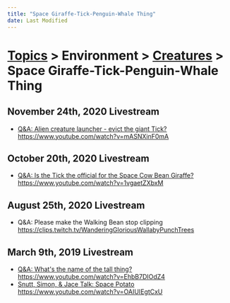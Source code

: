 ```yaml
---
title: "Space Giraffe-Tick-Penguin-Whale Thing"
date: Last Modified
---
```

# [Topics](../../../topics.md) > Environment > [Creatures](../../../topics/environment/creatures.md) > Space Giraffe-Tick-Penguin-Whale Thing

## November 24th, 2020 Livestream
* [Q&A: Alien creature launcher - evict the giant Tick?](../../../transcriptions/yt-mASNXinF0mA.md) https://www.youtube.com/watch?v=mASNXinF0mA

## October 20th, 2020 Livestream
* [Q&A: Is the Tick the official for the Space Cow Bean Giraffe?](../../../transcriptions/yt-1vgaetZXbxM.md) https://www.youtube.com/watch?v=1vgaetZXbxM

## August 25th, 2020 Livestream
* Q&A: Please make the Walking Bean stop clipping https://clips.twitch.tv/WanderingGloriousWallabyPunchTrees

## March 9th, 2019 Livestream
* [Q&A: What's the name of the tall thing?](../../../transcriptions/yt-EhbB7DIOdZ4.md) https://www.youtube.com/watch?v=EhbB7DIOdZ4
* [Snutt, Simon, & Jace Talk: Space Potato](../../../transcriptions/yt-OAIUIEgtCxU.md) https://www.youtube.com/watch?v=OAIUIEgtCxU
